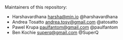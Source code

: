 Maintainers of this repository:

* Harshavardhana <harsha@min.io> @harshavardhana
* Andrea Tosatto <andrea.tosy@gmail.com> @atosatto
* Pawel Krupa <paulfantom@gmail.com> @paulfantom
* Ben Kochie <superq@gmail.com> @SuperQ
